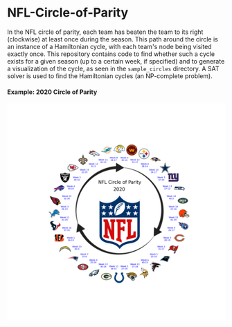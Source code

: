 # NFL-Circle-of-Parity

In the NFL circle of parity, each team has beaten the team to its right (clockwise) at least once during the season. This path around the circle is an instance of a Hamiltonian cycle, with each team's node being visited exactly once. This repository contains code to find whether such a cycle exists for a given season (up to a certain week, if specified) and to generate a visualization of the cycle, as seen in the `sample_circles` directory. A SAT solver is used to find the Hamiltonian cycles (an NP-complete problem).

#### Example: 2020 Circle of Parity
![Sample circle](https://github.com/gzanuttinifrank/NFL-Circle-of-Parity/blob/main/sample_circles/2020_Circle_of_Parity.png)
